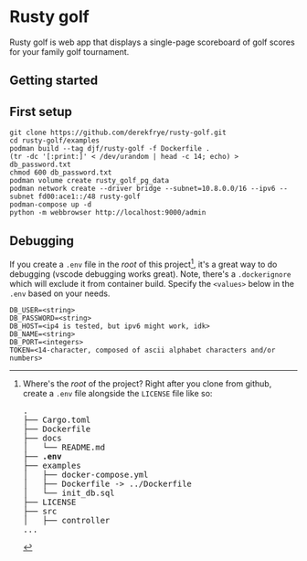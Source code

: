 # Rusty golf

Rusty golf is web app that displays a single-page scoreboard of golf scores for your family golf tournament. 

## Getting started

## First setup
```shell
git clone https://github.com/derekfrye/rusty-golf.git
cd rusty-golf/examples
podman build --tag djf/rusty-golf -f Dockerfile .
(tr -dc '[:print:]' < /dev/urandom | head -c 14; echo) > db_password.txt
chmod 600 db_password.txt
podman volume create rusty_golf_pg_data
podman network create --driver bridge --subnet=10.8.0.0/16 --ipv6 --subnet fd00:ace1::/48 rusty-golf
podman-compose up -d
python -m webbrowser http://localhost:9000/admin
```

## Debugging
If you create a `.env` file in the *root* of this project[^1], it's a great way to do debugging (vscode debugging works great). Note, there's a `.dockerignore` which will exclude it from container build. Specify the `<values>` below in the `.env` based on your needs.
```text
DB_USER=<string>
DB_PASSWORD=<string>
DB_HOST=<ip4 is tested, but ipv6 might work, idk>
DB_NAME=<string>
DB_PORT=<integers>
TOKEN=<14-character, composed of ascii alphabet characters and/or numbers>
```

[^1]: Where's the *root* of the project? Right after you clone from github, create a `.env` file alongside the `LICENSE` file like so:
    <pre>
    .
    ├── Cargo.toml
    ├── Dockerfile
    ├── docs
    │   └── README.md
    <b>├── .env</b>
    ├── examples
    │   ├── docker-compose.yml
    │   ├── Dockerfile -> ../Dockerfile
    │   └── init_db.sql
    ├── LICENSE
    ├── src
    │   ├── controller
    ...
    </pre>